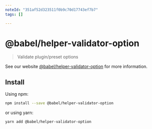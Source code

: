 ```yaml
---
noteId: "351af52d323511f0b9c70d17743ef7b7"
tags: []

---
```


# @babel/helper-validator-option

> Validate plugin/preset options

See our website [@babel/helper-validator-option](https://babeljs.io/docs/babel-helper-validator-option) for more information.

## Install

Using npm:

```sh
npm install --save @babel/helper-validator-option
```

or using yarn:

```sh
yarn add @babel/helper-validator-option
```
